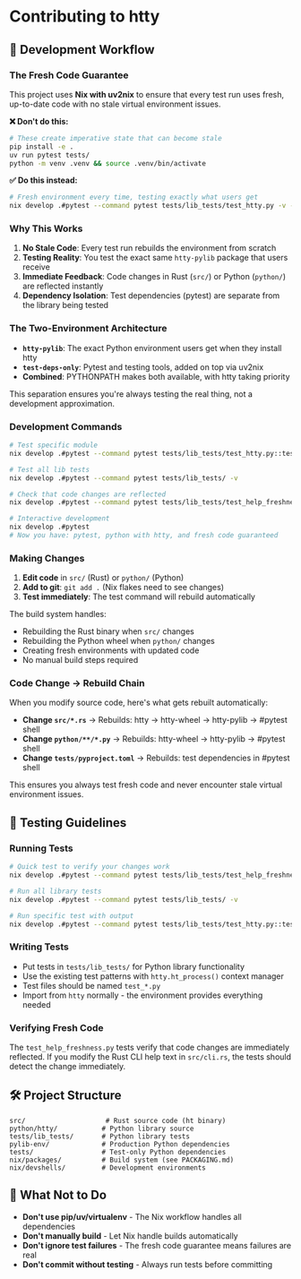 # Contributing to htty

## 🔧 Development Workflow

### The Fresh Code Guarantee

This project uses **Nix with uv2nix** to ensure that every test run uses fresh, up-to-date code with no stale virtual environment issues.

**❌ Don't do this:**
```bash
# These create imperative state that can become stale
pip install -e .
uv run pytest tests/
python -m venv .venv && source .venv/bin/activate
```

**✅ Do this instead:**
```bash
# Fresh environment every time, testing exactly what users get
nix develop .#pytest --command pytest tests/lib_tests/test_htty.py -v -s
```

### Why This Works

1. **No Stale Code**: Every test run rebuilds the environment from scratch
2. **Testing Reality**: You test the exact same `htty-pylib` package that users receive  
3. **Immediate Feedback**: Code changes in Rust (`src/`) or Python (`python/`) are reflected instantly
4. **Dependency Isolation**: Test dependencies (pytest) are separate from the library being tested

### The Two-Environment Architecture

- **`htty-pylib`**: The exact Python environment users get when they install htty
- **`test-deps-only`**: Pytest and testing tools, added on top via uv2nix
- **Combined**: PYTHONPATH makes both available, with htty taking priority

This separation ensures you're always testing the real thing, not a development approximation.

### Development Commands

```bash
# Test specific module
nix develop .#pytest --command pytest tests/lib_tests/test_htty.py::test_hello_world -v -s

# Test all lib tests  
nix develop .#pytest --command pytest tests/lib_tests/ -v

# Check that code changes are reflected
nix develop .#pytest --command pytest tests/lib_tests/test_help_freshness.py -v

# Interactive development
nix develop .#pytest
# Now you have: pytest, python with htty, and fresh code guaranteed
```

### Making Changes

1. **Edit code** in `src/` (Rust) or `python/` (Python)
2. **Add to git**: `git add .` (Nix flakes need to see changes)
3. **Test immediately**: The test command will rebuild automatically

The build system handles:
- Rebuilding the Rust binary when `src/` changes
- Rebuilding the Python wheel when `python/` changes  
- Creating fresh environments with updated code
- No manual build steps required

### Code Change → Rebuild Chain

When you modify source code, here's what gets rebuilt automatically:

- **Change `src/*.rs`** → Rebuilds: htty → htty-wheel → htty-pylib → #pytest shell
- **Change `python/**/*.py`** → Rebuilds: htty-wheel → htty-pylib → #pytest shell  
- **Change `tests/pyproject.toml`** → Rebuilds: test dependencies in #pytest shell

This ensures you always test fresh code and never encounter stale virtual environment issues.

## 🧪 Testing Guidelines

### Running Tests

```bash
# Quick test to verify your changes work
nix develop .#pytest --command pytest tests/lib_tests/test_help_freshness.py -v

# Run all library tests
nix develop .#pytest --command pytest tests/lib_tests/ -v

# Run specific test with output
nix develop .#pytest --command pytest tests/lib_tests/test_htty.py::test_specific_function -v -s
```

### Writing Tests

- Put tests in `tests/lib_tests/` for Python library functionality
- Use the existing test patterns with `htty.ht_process()` context manager
- Test files should be named `test_*.py`
- Import from `htty` normally - the environment provides everything needed

### Verifying Fresh Code

The `test_help_freshness.py` tests verify that code changes are immediately reflected. If you modify the Rust CLI help text in `src/cli.rs`, the tests should detect the change immediately.

## 🛠️ Project Structure

```
src/                    # Rust source code (ht binary)
python/htty/           # Python library source
tests/lib_tests/       # Python library tests
pylib-env/             # Production Python dependencies
tests/                 # Test-only Python dependencies
nix/packages/          # Build system (see PACKAGING.md)
nix/devshells/         # Development environments
```

## 🚫 What Not to Do

- **Don't use pip/uv/virtualenv** - The Nix workflow handles all dependencies
- **Don't manually build** - Let Nix handle builds automatically
- **Don't ignore test failures** - The fresh code guarantee means failures are real
- **Don't commit without testing** - Always run tests before committing
